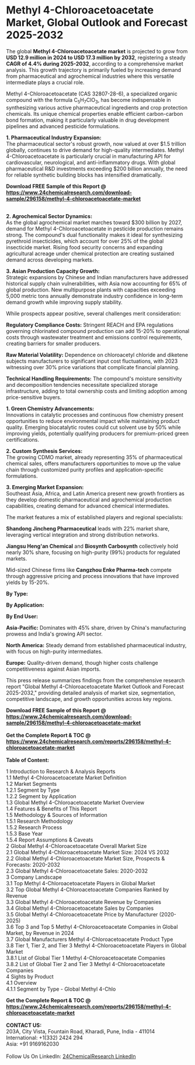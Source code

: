<h1>Methyl 4-Chloroacetoacetate Market, Global Outlook and Forecast 2025-2032</h1><p>The global <strong>Methyl 4-Chloroacetoacetate market</strong> is projected to grow from <strong>USD 12.9 million in 2024 to USD 17.3 million by 2032</strong>, registering a steady <strong>CAGR of 4.4% during 2025-2032</strong>, according to a comprehensive market analysis. This growth trajectory is primarily fueled by increasing demand from pharmaceutical and agrochemical industries where this versatile intermediate plays a crucial role.</p><p>Methyl 4-Chloroacetoacetate (CAS 32807-28-6), a specialized organic compound with the formula C<sub>5</sub>H<sub>7</sub>ClO<sub>3</sub>, has become indispensable in synthesizing various active pharmaceutical ingredients and crop protection chemicals. Its unique chemical properties enable efficient carbon-carbon bond formation, making it particularly valuable in drug development pipelines and advanced pesticide formulations.</p><p><strong>1. Pharmaceutical Industry Expansion:</strong><br>
The pharmaceutical sector's robust growth, now valued at over $1.5 trillion globally, continues to drive demand for high-quality intermediates. Methyl 4-Chloroacetoacetate is particularly crucial in manufacturing API for cardiovascular, neurological, and anti-inflammatory drugs. With global pharmaceutical R&amp;D investments exceeding $200 billion annually, the need for reliable synthetic building blocks has intensified dramatically.</p><div><b>Download FREE Sample of this Report @ 
            <a href="https://www.24chemicalresearch.com/download-sample/296158/methyl-4-chloroacetoacetate-market">
            https://www.24chemicalresearch.com/download-sample/296158/methyl-4-chloroacetoacetate-market</a></b></div><br><p><strong>2. Agrochemical Sector Dynamics:</strong><br>
As the global agrochemical market marches toward $300 billion by 2027, demand for Methyl 4-Chloroacetoacetate in pesticide production remains strong. The compound's dual functionality makes it ideal for synthesizing pyrethroid insecticides, which account for over 25% of the global insecticide market. Rising food security concerns and expanding agricultural acreage under chemical protection are creating sustained demand across developing markets.</p><p><strong>3. Asian Production Capacity Growth:</strong><br>
Strategic expansions by Chinese and Indian manufacturers have addressed historical supply chain vulnerabilities, with Asia now accounting for 65% of global production. New multipurpose plants with capacities exceeding 5,000 metric tons annually demonstrate industry confidence in long-term demand growth while improving supply stability.</p><p>While prospects appear positive, several challenges merit consideration:</p><p><strong>Regulatory Compliance Costs:</strong> Stringent REACH and EPA regulations governing chlorinated compound production can add 15-20% to operational costs through wastewater treatment and emissions control requirements, creating barriers for smaller producers.</p><p><strong>Raw Material Volatility:</strong> Dependence on chloroacetyl chloride and diketene subjects manufacturers to significant input cost fluctuations, with 2023 witnessing over 30% price variations that complicate financial planning.</p><p><strong>Technical Handling Requirements:</strong> The compound's moisture sensitivity and decomposition tendencies necessitate specialized storage infrastructure, adding to total ownership costs and limiting adoption among price-sensitive buyers.</p><p><strong>1. Green Chemistry Advancements:</strong><br>
Innovations in catalytic processes and continuous flow chemistry present opportunities to reduce environmental impact while maintaining product quality. Emerging biocatalytic routes could cut solvent use by 50% while improving yields, potentially qualifying producers for premium-priced green certifications.</p><p><strong>2. Custom Synthesis Services:</strong><br>
The growing CDMO market, already representing 35% of pharmaceutical chemical sales, offers manufacturers opportunities to move up the value chain through customized purity profiles and application-specific formulations.</p><p><strong>3. Emerging Market Expansion:</strong><br>
Southeast Asia, Africa, and Latin America present new growth frontiers as they develop domestic pharmaceutical and agrochemical production capabilities, creating demand for advanced chemical intermediates.</p><p>The market features a mix of established players and regional specialists:</p><p><strong>Shandong Jincheng Pharmaceutical</strong> leads with 22% market share, leveraging vertical integration and strong distribution networks.</p><p><strong>Jiangsu Heng'an Chemical</strong> and <strong>Biosynth Carbosynth</strong> collectively hold nearly 30% share, focusing on high-purity (99%) products for regulated markets.</p><p>Mid-sized Chinese firms like <strong>Cangzhou Enke Pharma-tech</strong> compete through aggressive pricing and process innovations that have improved yields by 15-20%.</p><p><strong>By Type:</strong></p><p><strong>By Application:</strong></p><p><strong>By End User:</strong></p><p><strong>Asia-Pacific:</strong> Dominates with 45% share, driven by China's manufacturing prowess and India's growing API sector.</p><p><strong>North America:</strong> Steady demand from established pharmaceutical industry, with focus on high-purity intermediates.</p><p><strong>Europe:</strong> Quality-driven demand, though higher costs challenge competitiveness against Asian imports.</p><p>This press release summarizes findings from the comprehensive research report "Global Methyl 4-Chloroacetoacetate Market Outlook and Forecast 2025-2032," providing detailed analysis of market size, segmentation, competitive landscape, and growth opportunities across key regions.</p><div><b>Download FREE Sample of this Report @ 
            <a href="https://www.24chemicalresearch.com/download-sample/296158/methyl-4-chloroacetoacetate-market">
            https://www.24chemicalresearch.com/download-sample/296158/methyl-4-chloroacetoacetate-market</a></b></div><br><div><b>Get the Complete Report & TOC @ 
            <a href="https://www.24chemicalresearch.com/reports/296158/methyl-4-chloroacetoacetate-market">
            https://www.24chemicalresearch.com/reports/296158/methyl-4-chloroacetoacetate-market</a></b></div><br>
            <b>Table of Content:</b><p>1 Introduction to Research & Analysis Reports<br />
 1.1 Methyl 4-Chloroacetoacetate Market Definition<br />
 1.2 Market Segments<br />
 1.2.1 Segment by Type<br />
 1.2.2 Segment by Application<br />
 1.3 Global Methyl 4-Chloroacetoacetate Market Overview<br />
 1.4 Features & Benefits of This Report<br />
 1.5 Methodology & Sources of Information<br />
 1.5.1 Research Methodology<br />
 1.5.2 Research Process<br />
 1.5.3 Base Year<br />
 1.5.4 Report Assumptions & Caveats<br />
2 Global Methyl 4-Chloroacetoacetate Overall Market Size<br />
 2.1 Global Methyl 4-Chloroacetoacetate Market Size: 2024 VS 2032<br />
 2.2 Global Methyl 4-Chloroacetoacetate Market Size, Prospects & Forecasts: 2020-2032<br />
 2.3 Global Methyl 4-Chloroacetoacetate Sales: 2020-2032<br />
3 Company Landscape<br />
 3.1 Top Methyl 4-Chloroacetoacetate Players in Global Market<br />
 3.2 Top Global Methyl 4-Chloroacetoacetate Companies Ranked by Revenue<br />
 3.3 Global Methyl 4-Chloroacetoacetate Revenue by Companies<br />
 3.4 Global Methyl 4-Chloroacetoacetate Sales by Companies<br />
 3.5 Global Methyl 4-Chloroacetoacetate Price by Manufacturer (2020-2025)<br />
 3.6 Top 3 and Top 5 Methyl 4-Chloroacetoacetate Companies in Global Market, by Revenue in 2024<br />
 3.7 Global Manufacturers Methyl 4-Chloroacetoacetate Product Type<br />
 3.8 Tier 1, Tier 2, and Tier 3 Methyl 4-Chloroacetoacetate Players in Global Market<br />
 3.8.1 List of Global Tier 1 Methyl 4-Chloroacetoacetate Companies<br />
 3.8.2 List of Global Tier 2 and Tier 3 Methyl 4-Chloroacetoacetate Companies<br />
4 Sights by Product<br />
 4.1 Overview<br />
 4.1.1 Segment by Type - Global Methyl 4-Chlo</p><div><b>Get the Complete Report & TOC @ 
            <a href="https://www.24chemicalresearch.com/reports/296158/methyl-4-chloroacetoacetate-market">
            https://www.24chemicalresearch.com/reports/296158/methyl-4-chloroacetoacetate-market</a></b></div><br><b>CONTACT US:</b><br>
            203A, City Vista, Fountain Road, Kharadi, Pune, India - 411014<br>
            International: +1(332) 2424 294<br>
            Asia: +91 9169162030 <br><br>
            Follow Us On LinkedIn: <a href="https://www.linkedin.com/company/24chemicalresearch/">24ChemicalResearch LinkedIn</a>